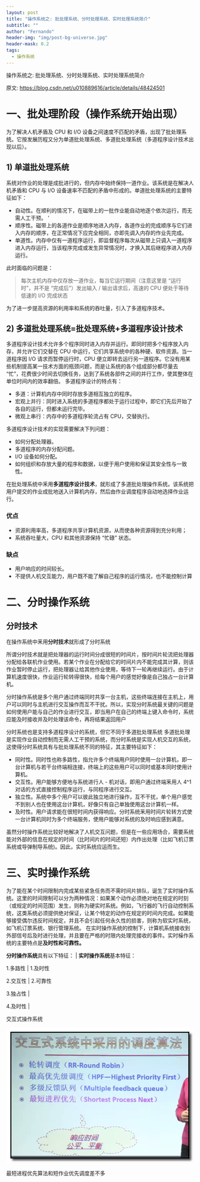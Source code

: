 ```yaml
---
layout: post
title: "操作系统之: 批处理系统、分时处理系统、实时处理系统简介"
subtitle: ""
author: "Fernando"
header-img: "img/post-bg-universe.jpg"
header-mask: 0.2
tags:
  - 操作系统
---
```


操作系统之: 批处理系统、分时处理系统、实时处理系统简介

原文: https://blog.csdn.net/u010889616/article/details/48424501

# **一、批处理阶段（操作系统开始出现）**

为了解决人机矛盾及 CPU 和 I/O 设备之间速度不匹配的矛盾，出现了批处理系统。它按发展历程又分为单道批处理系统、多道批处理系统（多道程序设计技术出现以后）。

## 1) 单道批处理系统

系统对作业的处理是成批进行的，但内存中始终保持一道作业。该系统是在解决人机矛盾和 CPU 与 I/O 设备速率不匹配的矛盾中形成的。单道批处理系统的主要特征如下：

* 自动性。在顺利的情况下，在磁带上的一批作业能自动地逐个依次运行，而无需人工干预。 '
* 顺序性。磁带上的各道作业是顺序地进入内存，各道作业的完成顺序与它们进入内存的顺序，在正常情况下应完全相同，亦即先调入内存的作业先完成。
* 单道性。内存中仅有一道程序运行，即监督程序每次从磁带上只调入一道程序进入内存运行，当该程序完成或发生异常情况时，才换入其后继程序进入内存运行。

此时面临的问题是：

> 每次主机内存中仅存放一道作业，每当它运行期间（注意这里是 “运行时”，并不是 “完成后”）发出输入 / 输出请求后，高速的 CPU 便处于等待低速的 I/O 完成状态

为了进一步提高资源的利用率和系统的吞吐量，引入了多道程序技术。

## 2) 多道批处理系统=批处理系统+多道程序设计技术

多道程序设计技术允许多个程序同时进入内存并运行。即同时把多个程序放入内存，并允许它们交替在 CPU 中运行，它们共享系统中的各种硬、软件资源。当一道程序因 I/O 请求而暂停运行时，CPU 便立即转去运行另一道程序。它没有用某些机制提高某一技术方面的瓶颈问题，而是让系统的各个组成部分都尽量去 “忙”，花费很少时间去切换任务，达到了系统各部件之间的并行工作，使其整体在单位时间内的效率翻倍。
多道程序设计的特点有：

* 多道：计算机内存中同时存放多道相互独立的程序。
* 宏观上并行：同时进入系统的多道程序都处于运行过程中，即它们先后开始了各自的运行，但都未运行完毕。
* 微观上串行：内存中的多道程序轮流占有 CPU，交替执行。

多道程序设计技术的实现需要解决下列问题：

* 如何分配处理器。
* 多道程序的内存分配问题。
* I/O 设备如何分配。
* 如何组织和存放大量的程序和数据，以便于用户使用和保证其安全性与一致性。

在批处理系统中釆用**多道程序设计技术**，就形成了多道批处理操作系统。该系统把用户提交的作业成批地送入计算机内存，然后由作业调度程序自动地选择作业运行。

### 优点

* 资源利用率高，多道程序共享计算机资源，从而使各种资源得到充分利用；
* 系统吞吐量大，CPU 和其他资源保持 “忙碌” 状态。

### 缺点

* 用户响应的时间较长。
* 不提供人机交互能力，用户既不能了解自己程序的运行情况，也不能控制计算



# 二、分时操作系统

## 分时技术

在操作系统中釆用**分时技术**就形成了分时系统

所谓分时技术就是把处理器的运行时间分成很短的时间片，按时间片轮流把处理器分配给各联机作业使用。若某个作业在分配给它的时间片内不能完成其计算，则该作业暂时停止运行，把处理器让给其他作业使用，等待下一轮再继续运行。由于计算机速度很快，作业运行轮转得很快，给每个用户的感觉好像是自己独占一台计算机。

分时操作系统是多个用户通过终端同时共享一台主机，这些终端连接在主机上，用户可以同时与主机进行交互操作而互不干扰。所以，实现分时系统最关键的问题是如何使用户能与自己的作业进行交互，即当用户在自己的终端上键入命令时，系统应能及时接收并及时处理该命令，再将结果返回用户

分时系统也是支持多道程序设计的系统，但它不同于多道批处理系统
多道批处理是实现作业自动控制而无需人工干预的系统，而分时系统是实现人机交互的系统，这使得分时系统具有与批处理系统不同的特征，其主要特征如下：

- 同时性。同时性也称多路性，指允许多个终端用户同时使用一台计算机，即一台计算机与若干台终端相连接，终端上的这些用户可以同时或基本同时使用计算机。
- 交互性。用户能够方便地与系统进行人 - 机对话，即用户通过终端釆用人 4^1 对话的方式直接控制程序运行，与同程序进行交互。
- 独立性。系统中多个用户可以彼此独立地进行操作，互不干扰，单个用户感觉不到别人也在使用这台计算机，好像只有自己单独使用这台计算机一样。
- 及时性。用户请求能在很短时间内获得响应。分时系统釆用时间片轮转方式使一台计算机同时为多个终端服务，使用户能够对系统的及时响应感到满意。

虽然分时操作系统比较好地解决了人机交互问题，但是在一些应用场合，需要系统能对外部的信息在规定的时间（比时间片的时间还短）内作出处理（比如飞机订票系统或导弹制导系统)。因此，实时系统应运而生。

#  三、实时操作系统

为了能在某个时间限制内完成某些紧急任务而不需时间片排队，诞生了实时操作系统。这里的时间限制可以分为两种情况：如果某个动作必须绝对地在规定的时刻（或规定的时间范围）发生，则称为硬实时系统。例如，飞行器的飞行自动控制系统，这类系统必须提供绝对保证，让某个特定的动作在规定的时间内完成。如果能够接受偶尔违反时间规定，并且不会引起任何永久性的损害，则称为软实时系统，如飞机订票系统、银行管理系统。
在实时操作系统的控制下，计算机系统接收到外部信号后及时进行处理，并且要在严格的时限内处理完接收的事件。实时橾作系统的主要特点是**及时性和可靠性。**



**分时操作系统**具有以下特征：          |             **实时操作系统**基本特征： 

  1.多路性                                          |              1.及时性    

  2.交互性                                          |               2.可靠性 

  3.独占性                                          | 

  4.及时性                                          | 

交互式操作系统

![交互式系统中的调度算法](https://github.com/FernandoChan/FernandoChan.github.io/blob/5406ffdc14a5a1719b91ce895d42cb369a53d323/img/image.png?raw=true)

最短进程优先算法和短作业优先调度差不多



